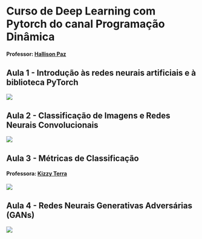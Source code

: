 # Curso de Deep Learning com Pytorch do canal Programação Dinâmica

#### Professor: [Hallison Paz](https://www.linkedin.com/in/hallpaz/)


## Aula 1 - Introdução às redes neurais artificiais e à biblioteca PyTorch

[<img src="https://img.youtube.com/vi/cGxv8tOaA7I/maxresdefault.jpg">](https://youtu.be/cGxv8tOaA7I)


## Aula 2 - Classificação de Imagens e Redes Neurais Convolucionais

[<img src="https://img.youtube.com/vi/doT7koXt9vw/maxresdefault.jpg">](https://youtu.be/doT7koXt9vw)

## Aula 3 - Métricas de Classificação

#### Professora: [Kizzy Terra](https://www.linkedin.com/in/kizzyterra/)

[<img src="https://img.youtube.com/vi/ePZswmBSLvc/maxresdefault.jpg">](https://youtu.be/ePZswmBSLvc)

## Aula 4 - Redes Neurais Generativas Adversárias (GANs)

[<img src="https://img.youtube.com/vi/BIEBJZ_Db7Y/maxresdefault.jpg">](https://youtu.be/BIEBJZ_Db7Y)